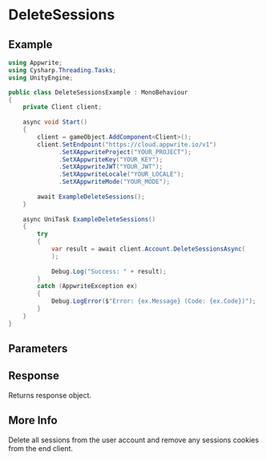 # DeleteSessions

## Example

```csharp
using Appwrite;
using Cysharp.Threading.Tasks;
using UnityEngine;

public class DeleteSessionsExample : MonoBehaviour
{
    private Client client;
    
    async void Start()
    {
        client = gameObject.AddComponent<Client>();
        client.SetEndpoint("https://cloud.appwrite.io/v1")
              .SetXAppwriteProject("YOUR_PROJECT");
              .SetXAppwriteKey("YOUR_KEY");
              .SetXAppwriteJWT("YOUR_JWT");
              .SetXAppwriteLocale("YOUR_LOCALE");
              .SetXAppwriteMode("YOUR_MODE");
        
        await ExampleDeleteSessions();
    }
    
    async UniTask ExampleDeleteSessions()
    {
        try
        {
            var result = await client.Account.DeleteSessionsAsync(
            );
            
            Debug.Log("Success: " + result);
        }
        catch (AppwriteException ex)
        {
            Debug.LogError($"Error: {ex.Message} (Code: {ex.Code})");
        }
    }
}
```

## Parameters


## Response

Returns response object.
## More Info

Delete all sessions from the user account and remove any sessions cookies from the end client.
